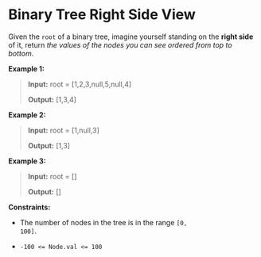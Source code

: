 # Binary Tree Right Side View

Given the <code>root</code> of a binary tree, imagine yourself standing on the **right side** of it, return *the values of the nodes you can see ordered from top to bottom*.


**Example 1:**
>
> **Input:** root = [1,2,3,null,5,null,4]
>
> **Output:** [1,3,4]

**Example 2:**
>
> **Input:** root = [1,null,3]
>
> **Output:** [1,3]

**Example 3:**
>
> **Input:** root = []
>
> **Output:** []


**Constraints:**

- The number of nodes in the tree is in the range <code>[0, 100]</code>.

- <code>-100 &lt;= Node.val &lt;= 100</code>
